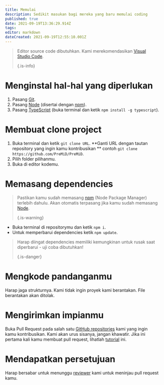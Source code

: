 ```yaml
---
title: Memulai
description: Sedikit masukan bagi mereka yang baru memulai coding
published: true
date: 2021-09-19T13:36:29.914Z
tags: 
editor: markdown
dateCreated: 2021-09-19T12:55:10.001Z
---
```


> Editor source code dibutuhkan. Kami merekomendasikan [Visual Studio Code](https://code.visualstudio.com/). 
> 
> {.is-info}

# Menginstal hal-hal yang diperlukan
1. Pasang [Git](https://git-scm.com/).
2. Pasang [Node](https://nodejs.org/en/) (disertai dengan [npm](https://www.npmjs.com/)).
3. Pasang [TypeScript](https://www.typescriptlang.org/index.html#download-links) (buka terminal dan ketik `npm install -g typescript`).

# Membuat clone project
1. Buka terminal dan ketik `git clone URL`. **Ganti URL dengan tautan repository yang ingin kamu kontribusikan ** contoh `git clone https://github.com/PreMiD/PreMiD`.
2. Pilih folder pilihanmu.
3. Buka di editor kodemu.

# Memasang dependencies
> Pastikan kamu sudah memasang [npm](https://www.npmjs.com/) (Node Package Manager) terlebih dahulu. Akan otomatis terpasang jika kamu sudah memasang [Node](https://nodejs.org/en/). 
> 
> {.is-warning}

- Buka terminal di repositorymu dan ketik `npm i`.
- Untuk memperbarui dependencies ketik `npm update`.

> Harap diingat dependencies memiliki kemungkinan untuk rusak saat diperbarui - uji coba dibutuhkan! 
> 
> {.is-danger}

# Mengkode pandanganmu
Harap jaga strukturnya. Kami tidak ingin proyek kami berantakan. File berantakan akan ditolak.

# Mengirimkan impianmu
Buka Pull Request pada salah satu [GitHub repositories](https://github.com/PreMiD/) kami yang ingin kamu kontribusikan. Kami akan urus sisanya, jangan khawatir. Jika ini pertama kali kamu membuat pull request, lihatlah [tutorial](https://help.github.com/en/articles/creating-a-pull-request) ini.

# Mendapatkan persetujuan
Harap bersabar untuk menunggu [reviewer](https://docs.premid.app/en/dev/presence/guidelines#presence-reviewers) kami untuk meninjau pull request kamu.
